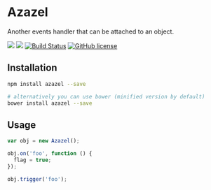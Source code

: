 # Azazel

Another events handler that can be attached to an object.

[![](https://img.shields.io/npm/v/azazel.svg)](https://www.npmjs.com/package/azazel) [![](https://img.shields.io/bower/v/azazel.svg)](http://bower.io/search/?q=azazel) [![Build Status](https://travis-ci.org/kiltjs/azazel.svg?branch=master)](https://travis-ci.org/kiltjs/azazel)
[![GitHub license](https://img.shields.io/badge/license-MIT-blue.svg)](LICENSE)

Installation
------------
``` sh
npm install azazel --save

# alternatively you can use bower (minified version by default)
bower install azazel --save
```

Usage
-----
``` js
var obj = new Azazel();

obj.on('foo', function () {
  flag = true;
});

obj.trigger('foo');
```
